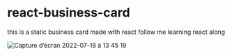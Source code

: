 # react-business-card
this is a static business card made with react
follow me learning react along

![Capture d’écran 2022-07-18 à 13 45 19](https://user-images.githubusercontent.com/92720413/179504663-aac29751-f0a6-44ac-8c1c-4493db142637.png)
